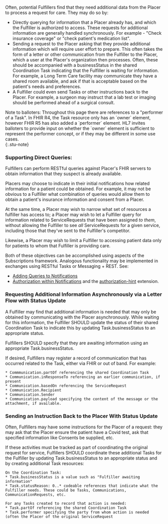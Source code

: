 Often, potential Fulfillers find that they need additional data from the Placer to process a request for care. They may do so by:
* Directly querying for information that a Placer already has, and which the Fulfiller is authorized to access. These requests for additional information are generally handled synchronously. For example - "Check insurance coverage" or "check patient's medication list". 
* Sending a request to the Placer asking that they provide additional information which will require user effort to prepare. This often takes the form of a letter or other communication from the Fulfiller to the Placer, which a user at the Placer's organization then processes. Often, these should be accompanied with a businessStatus in the shared Coordination Task indicating that the Fulfiller is waiting for information. For example, a Long Term Care facility may communicate they have a shared room available, and ask if that is acceptable based on the patient's needs and preferences.
* A Fulfiller could even send Tasks or other instructions back to the Placer. For example, a surgeon may instruct that a lab test or imaging should be performed ahead of a surgical consult. 

<div markdown="1">
Note to balloters: Throughout this page there are references to a "performer of a Task". In FHIR R4, the Task resource only has an `owner` element, however FHIR R5 has also added a `performer` element. HL7 invites balloters to provide input on whether the `owner` element is sufficient to represent the performer concept, or if they may be different in some use cases.
</div>
{:.stu-note}

### Supporting Direct Queries:
Fulfillers can perform RESTful queries against Placer's FHIR servers to obtain information that they suspect is already available.

Placers may choose to indicate in their initial notifications how related information for a patient could be obtained. For example, it may not be obvious to a Fulfiller what combination of queries would allow them to obtain a patient's insurance information and consent from a Placer.

At the same time, a Placer may wish to narrow what set of resources a fulfiller has access to; a Placer may wish to let a Fulfiller query for information related to ServiceRequests that have been assigned *to them*, without allowing the Fulfiller to see *all* ServiceRequests for a given service, including those that they've sent to the Fulfiller's competitor.

Likewise, a Placer may wish to limit a Fulfiller to accessing patient data only for patients to whom that Fulfiller is providing care.

Both of these objectives can be accomplished using aspects of the Subscriptions framework. Analogous functionality may be implemented in exchanges using RESTful Tasks or Messaging + REST. See:
* [Adding Queries to Notifications ](https://build.fhir.org/ig/HL7/fhir-subscription-backport-ig/StructureDefinition-notification-authorization-hint.html)
* [Authorization within Notifications](https://build.fhir.org/ig/HL7/fhir-subscription-backport-ig/StructureDefinition-notification-authorization-hint.html) and the [authorization-hint](https://build.fhir.org/ig/HL7/fhir-subscription-backport-ig/StructureDefinition-notification-authorization-hint.html) extension.

### Requesting Additional Information Asynchronously via a Letter Flow with Status Update

A Fulfiller may find that additional information is needed that may only be obtained by communicating with the Placer asynchronously. While waiting for this information, the Fulfiller SHOULD update the status of their shared Coordination Task to indicate this by updating Task.businessStatus to an appropriate status. 

Fulfillers SHOULD specify that they are awaiting information using an appropriate Task.businessStatus.

If desired, Fulfillers may register a record of communication that has occurred related to the Task, either via FHIR or out of band. For example:
```
* Commmunication.partOf referencing the shared Coordination Task
* Communication.inResponseTo referencing an earlier communication, if present
* Communication.basedOn referencing the ServiceRequest
* Communication.Recipient
* Communication.Sender
* Communication.payload specifying the content of the message or the attachment, if available.
```

### Sending an Instruction Back to the Placer With Status Update

Often, Fulfillers may have some instructions for the Placer of a request: they may ask that the Placer ensure the patient have a Covid test, ask that specified information like Consents be supplied, etc. 

If these activities must be tracked as part of coordinating the original request for service, Fulfillers SHOULD coordinate these additional Tasks for the Fulfiller by updating Task.businessStatus to an appropriate status and by creating additional Task resources:

```
On the Coordination Task:
* Task.businessStatus is a value such as "Fulfiller awaiting information"
* Task.statusReason: 0..* codeable references that indicate what the Fulfiller needs. These could be Tasks, Communications, CommunicationRequests, etc. 

For any Tasks created to record that action is needed:
* Task.partOf referencing the shared Coordination Task
* Task.performer specifying the party from whom action is needed (often the Placer of the original ServiceRequest 
```


